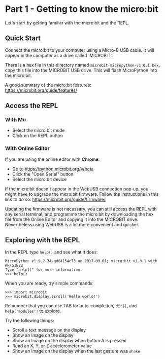# Part 1 - Getting to know the micro:bit

Let's start by getting familiar with the micro:bit and the REPL.


## Quick Start

Connect the micro:bit to your computer using a Micro-B USB cable.
It will appear in the computer as a drive called 'MICROBIT'.

There is a hex file in this directory named `microbit-micropython-v1.0.1.hex`,
copy this file into the MICROBIT USB drive. This will flash MicroPython into
the micro:bit.

A good summary of the micro:bit features: https://microbit.org/guide/features/


## Access the REPL

### With Mu

- Select the micro:bit mode
- Click on the REPL button

### With Online Editor

If you are using the online editor with **Chrome**:
- Go to https://python.microbit.org/v/beta
- Click the "Open Serial" button
- Select the micro:bit device

If the micro:bit doesn't appear in the WebUSB connection pop-up, you might have
to upgrade the micro:bit firmware. Follow the instructions in this link to do
so: https://microbit.org/guide/firmware/

Updating the firmware is not necessary, you can still access the REPL with any
serial terminal, and programme the micro:bit by downloading the hex file from
the Online Editor and copying it into the MICROBIT drive.
Nevertheless using WebUSB is a lot more convenient and quicker.


## Exploring with the REPL

In the REPL type `help()` and see what it does:

```
MicroPython v1.9.2-34-gd64154c73 on 2017-09-01; micro:bit v1.0.1 with nRF51822
Type "help()" for more information.
>>> help()
```

When you are ready, try simple commands:

```
>>> import microbit
>>> microbit.display.scroll('Hello world!')
```

Remember that you can use TAB for auto-completion, `dir()`, and
`help('modules')` to explore.

Try the following things:
- Scroll a text message on the display
- Show an Image on the display
- Show an Image on the display when button A is pressed
- Read an X, Y, or Z accelerometer value
- Show an Image on the display when the last gesture was `shake`
